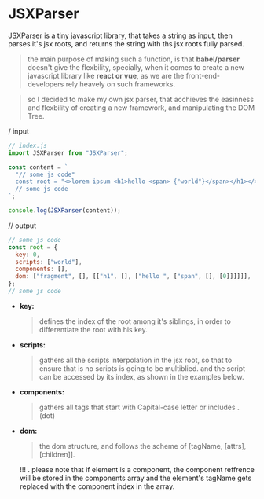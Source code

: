 # JSXParser

JSXParser is a tiny javascript library, that takes a string as input, then parses it's jsx roots, and returns the string with ths jsx roots fully parsed.

> the main purpose of making such a function, is that **babel/parser** doesn't give the flexbility, specially, when it comes to create a new javascript library like **react or vue**, as we are the front-end-developers rely heavely on such frameworks.

> so I decided to make my own jsx parser, that acchieves the easinness and flexbility of creating a new framework, and manipulating the DOM Tree.

/ input

```javascript
// index.js
import JSXParser from "JSXParser";

const content = `
  "// some js code"
  const root = "<>lorem ipsum <h1>hello <span> {"world"}</span></h1></>"
  // some js code
`;

console.log(JSXParser(content));
```

// output

```javascript
// some js code
const root = {
  key: 0,
  scripts: ["world"],
  components: [],
  dom: ["fragment", [], [["h1", [], ["hello ", ["span", [], [0]]]]]],
};
// some js code
```

- **key:**

  > defines the index of the root among it's siblings, in order to differentiate the root with his key.

- **scripts:**

  > gathers all the scripts interpolation in the jsx root, so that to ensure that is no scripts is going to be multiblied.
  > and the script can be accessed by its index, as shown in the examples below.

- **components:**

  > gathers all tags that start with Capital-case letter or includes **\.** (dot)

- **dom:**

  > the dom structure, and follows the scheme of [tagName, [attrs], [children]].

  !!! . please note that if element is a component, the component reffrence will be stored in the components array and the element's tagName gets replaced with the component index in the array.
